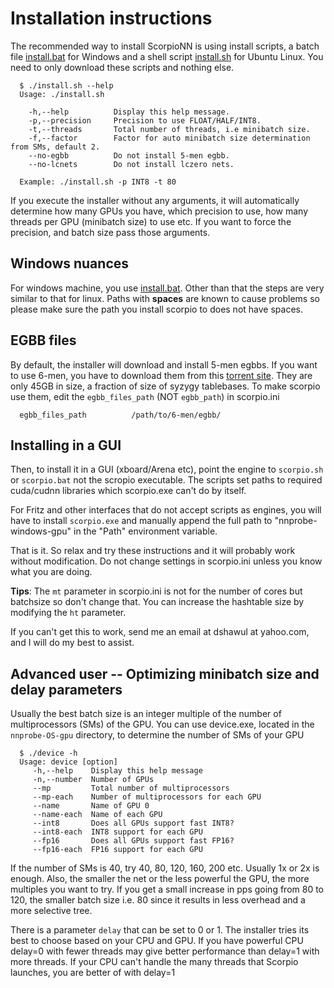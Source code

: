 # Installation instructions

The recommended way to install ScorpioNN is using install scripts, a batch file [install.bat](https://github.com/dshawul/Scorpio/releases/download/3.0/install.bat) for Windows 
and a shell script [install.sh](https://github.com/dshawul/Scorpio/releases/download/3.0/install.sh) for Ubuntu Linux. You need to only download these scripts and nothing else.

      $ ./install.sh --help
      Usage: ./install.sh

        -h,--help          Display this help message.
        -p,--precision     Precision to use FLOAT/HALF/INT8.
        -t,--threads       Total number of threads, i.e minibatch size.
        -f,--factor        Factor for auto minibatch size determination from SMs, default 2.
        --no-egbb          Do not install 5-men egbb.
        --no-lcnets        Do not install lczero nets.

      Example: ./install.sh -p INT8 -t 80

If you execute the installer without any arguments, it will automatically determine how many GPUs you have,
which precision to use, how many threads per GPU (minibatch size) to use etc. If you want to force the precision,
and batch size pass those arguments.

## Windows nuances
For windows machine, you  use [install.bat](https://github.com/dshawul/Scorpio/releases/download/3.0/install.bat).
Other than that the steps are very similar to that for linux.
Paths with **spaces** are known to cause problems so please make sure the path you install scorpio to does not have spaces.

## EGBB files
By default, the installer will download and install 5-men egbbs. If you want to use 6-men, you have to download them
from this [torrent site](http://oics.olympuschess.com/tracker/index.php). They are only 45GB in size, a fraction of size of syzygy tablebases.
To make scorpio use them, edit the `egbb_files_path` (NOT `egbb_path`) in scorpio.ini
      
      egbb_files_path          /path/to/6-men/egbb/

## Installing in a GUI
Then, to install it in a GUI (xboard/Arena etc), point the engine to `scorpio.sh` or `scorpio.bat`
not the scropio executable. The scripts set paths to required cuda/cudnn libraries which scorpio.exe
can't do by itself.

For Fritz and other interfaces that do not accept scripts as engines, you will have to install `scorpio.exe`
and manually append the full path to "nnprobe-windows-gpu" in the "Path" environment variable.

That is it. So relax and try these instructions and it will probably work without modification.
Do not change settings in scorpio.ini unless you know what you are doing.

**Tips**: The `mt` parameter in scorpio.ini is not for the number of cores but batchsize so don't change that.
You can increase the hashtable size by modifying the `ht` parameter.

If you can't get this to work, send me an email at dshawul at yahoo.com, and I will do my best to assist.

## Advanced user -- Optimizing minibatch size and delay parameters

Usually the best batch size is an integer multiple of the number of multiprocessors (SMs) of the GPU.
You can use device.exe, located in the `nnprobe-OS-gpu` directory, to determine the number of SMs of your GPU

      $ ./device -h
      Usage: device [option]
         -h,--help    Display this help message
         -n,--number  Number of GPUs
         --mp         Total number of multiprocessors
         --mp-each    Number of multiprocessors for each GPU
         --name       Name of GPU 0
         --name-each  Name of each GPU
         --int8       Does all GPUs support fast INT8?
         --int8-each  INT8 support for each GPU
         --fp16       Does all GPUs support fast FP16?
         --fp16-each  FP16 support for each GPU

If the number of SMs is 40, try 40, 80, 120, 160, 200 etc. Usually 1x or 2x is enough.
Also, the smaller the net or the less powerful the GPU, the more multiples you want to try.
If you get a small increase in pps going from 80 to 120, the smaller batch size i.e. 80 since it results 
in less overhead and a more selective tree.

There is a parameter `delay` that can be set to 0 or 1. The installer tries its best to choose
based on your CPU and GPU. If you have powerful CPU delay=0 with fewer threads may give better performance
than delay=1 with more threads. If your CPU can't handle the many threads that Scorpio launches, you are
better of with delay=1
